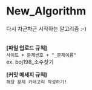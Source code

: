 # New_Algorithm
다시 차근차근 시작하는 알고리즘 :-)
<br>
<br>

**[파일 업로드 규칙]**
<br>
`사이트 + 문제번호 + "_문제이름"`
<br>
ex. boj198_소수찾기
<br>

**[커밋 메세지 규칙]**
<br>
`해당 문제 카테고리 작성하기!`
